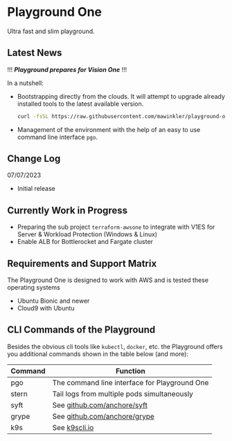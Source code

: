 # Playground One

Ultra fast and slim playground.

## Latest News

!!! ***Playground prepares for Vision One*** !!!

In a nutshell:

- Bootstrapping directly from the clouds. It will attempt to upgrade already installed tools to the latest available version.  

  ```sh
  curl -fsSL https://raw.githubusercontent.com/mawinkler/playground-one/master/bin/pgo | bash && exit
  ```

- Management of the environment with the help of an easy to use command line interface `pgo`.
## Change Log

07/07/2023

- Initial release

## Currently Work in Progress

- Preparing the sub project `terraform-awsone` to integrate with V1ES for Server & Workload Protection (Windows & Linux)
- Enable ALB for Bottlerocket and Fargate cluster

## Requirements and Support Matrix

The Playground One is designed to work with AWS and is tested these operating systems

- Ubuntu Bionic and newer
- Cloud9 with Ubuntu


## CLI Commands of the Playground

Besides the obvious cli tools like `kubectl`, `docker`, etc. the Playground offers you additional commands shown in the table below (and more):

Command | Function
------- | --------
pgo | The command line interface for Playground One
stern | Tail logs from multiple pods simultaneously
syft | See [github.com/anchore/syft](https://github.com/anchore/syft)
grype | See [github.com/anchore/grype](https://github.com/anchore/grype)
k9s | See [k9scli.io](https://k9scli.io/)
